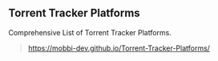 ## Torrent Tracker Platforms

Comprehensive List of Torrent Tracker Platforms.

> https://mobbi-dev.github.io/Torrent-Tracker-Platforms/
